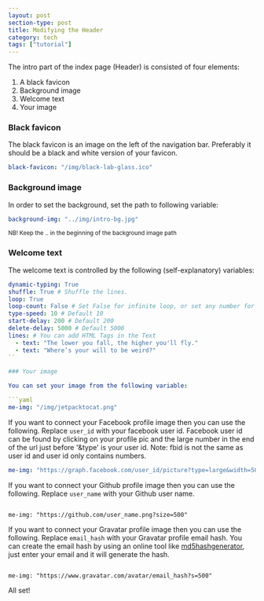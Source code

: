 ```yaml
---
layout: post
section-type: post
title: Modifying the Header
category: tech
tags: ["tutorial"]
---
```


The intro part of the index page (Header) is consisted of four elements:

<ol>
  <li>A black favicon</li>
  <li>Background image</li>
  <li>Welcome text</li>
  <li>Your image</li>
</ol>

### Black favicon

The black favicon is an image on the left of the navigation bar. Preferably it
should be a black and white version of your favicon.

```yaml
black-favicon: "/img/black-lab-glass.ico"
```

### Background image

In order to set the background, set the path to following variable:

```yaml
background-img: "../img/intro-bg.jpg"
```

<small>NB! Keep the .. in the beginning of the background image path</small>

### Welcome text

The welcome text is controlled by the following (self-explanatory) variables:

````yaml
dynamic-typing: True
shuffle: True # Shuffle the lines.
loop: True
loop-count: False # Set False for infinite loop, or set any number for finite loop.
type-speed: 10 # Default 10
start-delay: 200 # Default 200
delete-delay: 5000 # Default 5000
lines: # You can add HTML Tags in the Text
  - text: "The lower you fall, the higher you'll fly."
  - text: "Where’s your will to be weird?"
``

### Your image

You can set your image from the following variable:

```yaml
me-img: "/img/jetpacktocat.png"
````

If you want to connect your Facebook profile image then you can use the
following. Replace `user_id` with your facebook user id. Facebook user id can be
found by clicking on your profile pic and the large number in the end of the url
just before '&type' is your user id. Note: fbid is not the same as user id and
user id only contains numbers.

```yaml
me-img: "https://graph.facebook.com/user_id/picture?type=large&width=500&height=500"
```

If you want to connect your Github profile image then you can use the following.
Replace `user_name` with your Github user name.

<pre><code data-trim class="yaml">
me-img: "https://github.com/user_name.png?size=500"
</code></pre>

If you want to connect your Gravatar profile image then you can use the
following. Replace `email_hash` with your Gravatar profile email hash. You can
create the email hash by using an online tool like
[md5hashgenerator](http://www.md5hashgenerator.com/), just enter your email and
it will generate the hash.

<pre><code data-trim class="yaml">
me-img: "https://www.gravatar.com/avatar/email_hash?s=500"
</code></pre>

All set!
